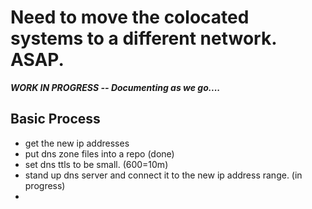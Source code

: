 # Need to move the colocated systems to a different network. ASAP.
***WORK IN PROGRESS -- Documenting as we go....***
## Basic Process
- get the new ip addresses
- put dns zone files into a repo (done)
- set dns ttls to be small. (600=10m)
- stand up dns server and connect it to the new ip address range. (in progress)
- 